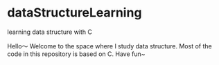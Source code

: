 # dataStructureLearning
learning data structure with C

Hello～
Welcome to the space where I study data structure. Most of the code in this repository is based on C.
Have fun~
